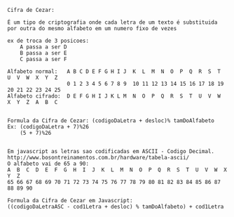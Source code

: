     Cifra de Cezar:

    É um tipo de criptografia onde cada letra de um texto é substituida por outra do mesmo alfabeto em um numero fixo de vezes
     
    ex de troca de 3 posicoes: 
        A passa a ser D
        B passa a ser E
        C passa a ser F

    Alfabeto normal:   A B C D E F G H I J  K  L  M  N  O  P  Q  R  S  T  U  V  W  X  Y  Z
                       0 1 2 3 4 5 6 7 8 9  10 11 12 13 14 15 16 17 18 19 20 21 22 23 24 25
    Alfabeto cifrado:  D E F G H I J K L M  N  O  P  Q  R  S  T  U  V  W  X  Y  Z  A  B  C


    Formula da Cifra de Cezar: (codigoDaLetra + desloc)% tamDoAlfabeto
    Ex: (codigoDaLetra + 7)%26
        (5 + 7)%26


    Em javascript as letras sao codificadas em ASCII - Codigo Decimal.
    http://www.bosontreinamentos.com.br/hardware/tabela-ascii/
    O alfabeto vai de 65 a 90:
    A  B  C  D  E  F  G  H  I  J  K  L  M  N  O  P  Q  R  S  T  U  V  W  X  Y  Z
    65 66 67 68 69 70 71 72 73 74 75 76 77 78 79 80 81 82 83 84 85 86 87 88 89 90

    Formula da Cifra de Cezar em Javascript:
    ((codigoDaLetraASC - cod1Letra + desloc) % tamDoAlfabeto) + cod1Letra
  
